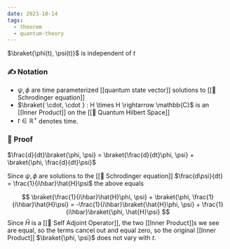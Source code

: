```yaml
---
date: 2023-10-14
tags:
  - theorem
  - quantum-theory
---
```

$\braket{\phi(t), \psi(t)}$ is independent of $t$
### ✍️ Notation
- $\psi, \phi$ are time parameterized [[quantum state vector]] solutions to [[📕 Schrodinger equation]]
- $\braket{ \cdot, \cdot } : H \times H \rightarrow \mathbb{C}$ is an [[Inner Product]] on the [[📘 Quantum Hilbert Space]] 
- $t \in \mathbb{R}^+$ denotes time.
### 🧠 Proof
$\frac{d}{dt}\braket{\phi, \psi} = \braket{\frac{d}{dt}\phi, \psi} + \braket{\phi, \frac{d}{dt}\psi}$ 

Since $\psi, \phi$ are solutions to the [[📕 Schrodinger equation]] $\frac{d\psi}{dt} = \frac{1}{i\hbar}\hat{H}\psi$ the above equals

$$ \braket{\frac{1}{i\hbar}\hat{H}\phi, \psi} + \braket{\phi, \frac{1}{i\hbar}\hat{H}\psi} = -\frac{1}{i\hbar}\braket{\hat{H}\phi, \psi} + \frac{1}{i\hbar}\braket{\phi, \hat{H}\psi} $$
Since $\hat{H}$ is a [[📘 Self Adjoint Operator]], the two [[Inner Product]]s we see are equal, so the terms cancel out and equal zero, so the original [[Inner Product]] $\braket{\phi, \psi}$ does not vary with $t$.